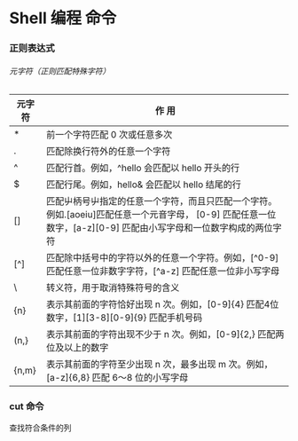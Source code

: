 # Shell 编程 命令

### 正则表达式

###### 元字符（正则匹配特殊字符）

| 元字符  | 作 用                                                        |
| ------- | ------------------------------------------------------------ |
| *       | 前一个字符匹配 0 次或任意多次                                |
| .       | 匹配除换行符外的任意一个字符                                 |
| ^       | 匹配行首。例如，^hello 会匹配以 hello 开头的行               |
| $       | 匹配行尾。例如，hello& 会匹配以 hello 结尾的行               |
| []      | 匹配屮柄号屮指定的任意一个字符，而且只匹配一个字符。例如.[aoeiu]匹配任意一个元音字母， [0-9] 匹配任意一位数字，[a-z]\[0-9] 匹配由小写字母和一位数字构成的两位字符 |
| [^]     | 匹配除中括号中的字符以外的任意一个字符。例如，\[^0-9] 匹配任意一位非数字字符，\[^a-z] 匹配任意一位非小写字母 |
| \       | 转义符，用于取消特殊符号的含义                               |
| \{n\}   | 表示其前面的字符恰好出现 n 次。例如，[0-9]\{4\} 匹配4位数字，[1]\[3-8][0-9]\{9\} 匹配手机号码 |
| \(n,\}  | 表示其前面的字符出现不少于 n 次。例如，[0-9]\{2,\} 匹配两位及以上的数字 |
| \{n,m\} | 表示其前面的字符至少出现 n 次，最多出现 m 次。例如，[a-z]\{6,8\} 匹配 6〜8 位的小写字母 |

### cut 命令

查找符合条件的列

